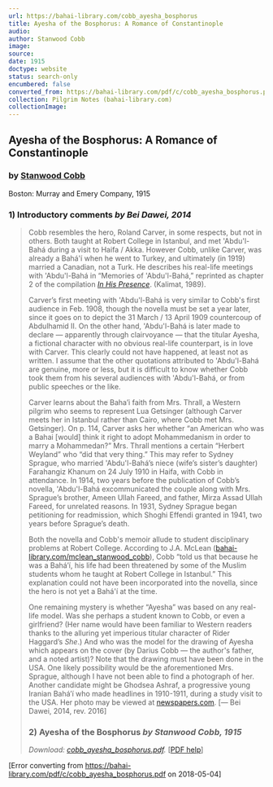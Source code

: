 ```yaml
---
url: https://bahai-library.com/cobb_ayesha_bosphorus
title: Ayesha of the Bosphorus: A Romance of Constantinople
audio: 
author: Stanwood Cobb
image: 
source: 
date: 1915
doctype: website
status: search-only
encumbered: false
converted_from: https://bahai-library.com/pdf/c/cobb_ayesha_bosphorus.pdf
collection: Pilgrim Notes (bahai-library.com)
collectionImage: 
---
```



## Ayesha of the Bosphorus: A Romance of Constantinople

### by [Stanwood Cobb](https://bahai-library.com/author/Stanwood+Cobb)

Boston: Murray and Emery Company, 1915


### 1) Introductory comments _by Bei Dawei, 2014_

> Cobb resembles the hero, Roland Carver, in some respects, but not in others. Both taught at Robert College in Istanbul, and met 'Abdu'l-Bahá during a visit to Haifa / Akka. However Cobb, unlike Carver, was already a Bahá'í when he went to Turkey, and ultimately (in 1919) married a Canadian, not a Turk. He describes his real-life meetings with 'Abdu'l-Bahá in “Memories of 'Abdu'l-Bahá,” reprinted as chapter 2 of the compilation [_In His Presence_](https://bahai-library.com/wilhelm_cobb_his_presence&chapter=2). (Kalimat, 1989).
> 
> Carver’s first meeting with 'Abdu'l-Bahá is very similar to Cobb's first audience in Feb. 1908, though the novella must be set a year later, since it goes on to depict the 31 March / 13 April 1909 countercoup of Abdulhamid II. On the other hand, 'Abdu'l-Bahá is later made to declare — apparently through clairvoyance — that the titular Ayesha, a fictional character with no obvious real-life counterpart, is in love with Carver. This clearly could not have happened, at least not as written. I assume that the other quotations attributed to 'Abdu'l-Bahá are genuine, more or less, but it is difficult to know whether Cobb took them from his several audiences with 'Abdu'l-Bahá, or from public speeches or the like.
> 
> Carver learns about the Baha’i faith from Mrs. Thrall, a Western pilgrim who seems to represent Lua Getsinger (although Carver meets her in Istanbul rather than Cairo, where Cobb met Mrs. Getsinger). On p. 114, Carver asks her whether “an American who was a Bahai \[would\] think it right to adopt Mohammedanism in order to marry a Mohammedan?” Mrs. Thrall mentions a certain “Herbert Weyland” who “did that very thing.” This may refer to Sydney Sprague, who married 'Abdu'l-Bahá’s niece (wife’s sister’s daughter) Farahangiz Khanum on 24 July 1910 in Haifa, with Cobb in attendance. In 1914, two years before the publication of Cobb’s novella, 'Abdu'l-Bahá excommunicated the couple along with Mrs. Sprague’s brother, Ameen Ullah Fareed, and father, Mirza Assad Ullah Fareed, for unrelated reasons. In 1931, Sydney Sprague began petitioning for readmission, which Shoghi Effendi granted in 1941, two years before Sprague’s death.
> 
> Both the novella and Cobb's memoir allude to student disciplinary problems at Robert College. According to J.A. McLean ([bahai-library.com/mclean\_stanwood\_cobb](https://bahai-library.com/mclean_stanwood_cobb)), Cobb “told us that because he was a Bahá’í, his life had been threatened by some of the Muslim students whom he taught at Robert College in Istanbul.” This explanation could not have been incorporated into the novella, since the hero is not yet a Bahá'í at the time.
> 
> One remaining mystery is whether “Ayesha” was based on any real-life model. Was she perhaps a student known to Cobb, or even a girlfriend? (Her name would have been familiar to Western readers thanks to the alluring yet imperious titular character of Rider Haggard’s _She_.) And who was the model for the drawing of Ayesha which appears on the cover (by Darius Cobb — the author's father, and a noted artist)? Note that the drawing must have been done in the USA. One likely possibility would be the aforementioned Mrs. Sprague, although I have not been able to find a photograph of her. Another candidate might be Ghodsea Ashraf, a progressive young Iranian Bahá’í who made headlines in 1910-1911, during a study visit to the USA. Her photo may be viewed at [newspapers.com](https://www.newspapers.com/clip/4988257/bahai_ghodsea_ashraf_pictured_i/). \[— Bei Dawei, 2014, rev. 2016\]
> 
> ### 2) Ayesha of the Bosphorus _by Stanwood Cobb, 1915_
> 
> _Download: [cobb\_ayesha\_bosphorus.pdf](https://bahai-library.com/pdf/c/cobb_ayesha_bosphorus.pdf)._ \[[PDF help](https://bahai-library.com/pdf/)\]



[Error converting from https://bahai-library.com/pdf/c/cobb_ayesha_bosphorus.pdf on 2018-05-04]


